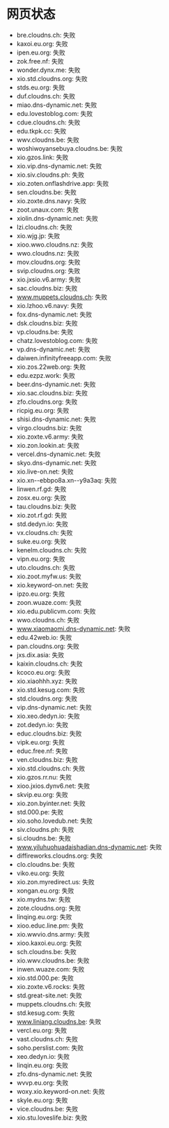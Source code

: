 # 网页状态
- bre.cloudns.ch: 失败
- kaxoi.eu.org: 失败
- ipen.eu.org: 失败
- zok.free.nf: 失败
- wonder.dynx.me: 失败
- xio.std.cloudns.org: 失败
- stds.eu.org: 失败
- duf.cloudns.ch: 失败
- miao.dns-dynamic.net: 失败
- edu.lovestoblog.com: 失败
- cdue.cloudns.ch: 失败
- edu.tkpk.cc: 失败
- wwv.cloudns.be: 失败
- woshiwoyansebuya.cloudns.be: 失败
- xio.gzos.link: 失败
- xio.vip.dns-dynamic.net: 失败
- xio.siv.cloudns.ph: 失败
- xio.zoten.onflashdrive.app: 失败
- sen.cloudns.be: 失败
- xio.zoxte.dns.navy: 失败
- zoot.unaux.com: 失败
- xiolin.dns-dynamic.net: 失败
- lzi.cloudns.ch: 失败
- xio.wjg.jp: 失败
- xioo.wwo.cloudns.nz: 失败
- wwo.cloudns.nz: 失败
- mov.cloudns.org: 失败
- svip.cloudns.org: 失败
- xio.jxsio.v6.army: 失败
- sac.cloudns.biz: 失败
- www.muppets.cloudns.ch: 失败
- xio.lzhoo.v6.navy: 失败
- fox.dns-dynamic.net: 失败
- dsk.cloudns.biz: 失败
- vp.cloudns.be: 失败
- chatz.lovestoblog.com: 失败
- vp.dns-dynamic.net: 失败
- daiwen.infinityfreeapp.com: 失败
- xio.zos.22web.org: 失败
- edu.ezpz.work: 失败
- beer.dns-dynamic.net: 失败
- xio.sac.cloudns.biz: 失败
- zfo.cloudns.org: 失败
- ricpig.eu.org: 失败
- shisi.dns-dynamic.net: 失败
- virgo.cloudns.biz: 失败
- xio.zoxte.v6.army: 失败
- xio.zon.lookin.at: 失败
- vercel.dns-dynamic.net: 失败
- skyo.dns-dynamic.net: 失败
- xio.live-on.net: 失败
- xio.xn--ebbpo8a.xn--y9a3aq: 失败
- linwen.rf.gd: 失败
- zosx.eu.org: 失败
- tau.cloudns.biz: 失败
- xio.zot.rf.gd: 失败
- std.dedyn.io: 失败
- vx.cloudns.ch: 失败
- suke.eu.org: 失败
- kenelm.cloudns.ch: 失败
- vipn.eu.org: 失败
- uto.cloudns.ch: 失败
- xio.zoot.myfw.us: 失败
- xio.keyword-on.net: 失败
- ipzo.eu.org: 失败
- zoon.wuaze.com: 失败
- xio.edu.publicvm.com: 失败
- wwo.cloudns.ch: 失败
- www.xiaomaomi.dns-dynamic.net: 失败
- edu.42web.io: 失败
- pan.cloudns.org: 失败
- jxs.dix.asia: 失败
- kaixin.cloudns.ch: 失败
- kcoco.eu.org: 失败
- xio.xiaohhh.xyz: 失败
- xio.std.kesug.com: 失败
- std.cloudns.org: 失败
- vip.dns-dynamic.net: 失败
- xio.xeo.dedyn.io: 失败
- zot.dedyn.io: 失败
- educ.cloudns.biz: 失败
- vipk.eu.org: 失败
- educ.free.nf: 失败
- ven.cloudns.biz: 失败
- xio.std.cloudns.ch: 失败
- xio.gzos.rr.nu: 失败
- xioo.jxios.dynv6.net: 失败
- skvip.eu.org: 失败
- xio.zon.byinter.net: 失败
- std.000.pe: 失败
- xio.soho.lovedub.net: 失败
- siv.cloudns.ph: 失败
- si.cloudns.be: 失败
- www.yiluhuohuadaishadian.dns-dynamic.net: 失败
- diffireworks.cloudns.org: 失败
- clo.cloudns.be: 失败
- viko.eu.org: 失败
- xio.zon.myredirect.us: 失败
- xongan.eu.org: 失败
- xio.mydns.tw: 失败
- zote.cloudns.org: 失败
- linqing.eu.org: 失败
- xioo.educ.line.pm: 失败
- xio.wwvio.dns.army: 失败
- xioo.kaxoi.eu.org: 失败
- sch.cloudns.be: 失败
- xio.wwv.cloudns.be: 失败
- inwen.wuaze.com: 失败
- xio.std.000.pe: 失败
- xio.zoxte.v6.rocks: 失败
- std.great-site.net: 失败
- muppets.cloudns.ch: 失败
- std.kesug.com: 失败
- www.liniang.cloudns.be: 失败
- vercl.eu.org: 失败
- vast.cloudns.ch: 失败
- soho.perslist.com: 失败
- xeo.dedyn.io: 失败
- linqin.eu.org: 失败
- zfo.dns-dynamic.net: 失败
- wvvp.eu.org: 失败
- woxy.xio.keyword-on.net: 失败
- skyle.eu.org: 失败
- vice.cloudns.be: 失败
- xio.stu.loveslife.biz: 失败
